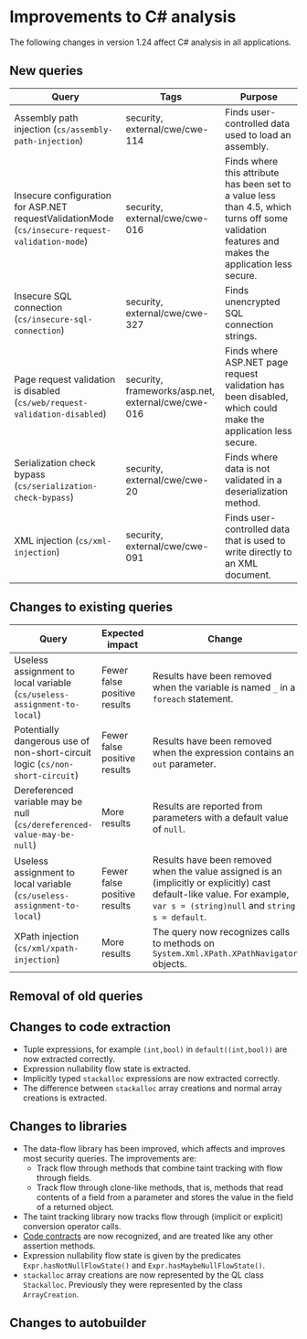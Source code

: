 # Improvements to C# analysis

The following changes in version 1.24 affect C# analysis in all applications.

## New queries

| **Query**                   | **Tags**  | **Purpose**                                                        |
|-----------------------------|-----------|--------------------------------------------------------------------|
| Assembly path injection (`cs/assembly-path-injection`) | security, external/cwe/cwe-114 | Finds user-controlled data used to load an assembly. |
| Insecure configuration for ASP.NET requestValidationMode (`cs/insecure-request-validation-mode`) | security, external/cwe/cwe-016 | Finds where this attribute has been set to a value less than 4.5, which turns off some validation features and makes the application less secure. |
| Insecure SQL connection (`cs/insecure-sql-connection`) | security, external/cwe/cwe-327 | Finds unencrypted SQL connection strings. |
| Page request validation is disabled (`cs/web/request-validation-disabled`) | security, frameworks/asp.net, external/cwe/cwe-016 | Finds where ASP.NET page request validation has been disabled, which could make the application less secure. |
| Serialization check bypass (`cs/serialization-check-bypass`) | security, external/cwe/cwe-20 | Finds where data is not validated in a deserialization method. |
| XML injection (`cs/xml-injection`) | security, external/cwe/cwe-091 | Finds user-controlled data that is used to write directly to an XML document. |

## Changes to existing queries

| **Query**                    | **Expected impact**    | **Change**                        |
|------------------------------|------------------------|-----------------------------------|
| Useless assignment to local variable (`cs/useless-assignment-to-local`) | Fewer false positive results | Results have been removed when the variable is named `_` in a `foreach` statement. | 
| Potentially dangerous use of non-short-circuit logic (`cs/non-short-circuit`) | Fewer false positive results | Results have been removed when the expression contains an `out` parameter. |
| Dereferenced variable may be null (`cs/dereferenced-value-may-be-null`) | More results | Results are reported from parameters with a default value of `null`. |
| Useless assignment to local variable (`cs/useless-assignment-to-local`) | Fewer false positive results | Results have been removed when the value assigned is an (implicitly or explicitly) cast default-like value. For example, `var s = (string)null` and `string s = default`. |
| XPath injection (`cs/xml/xpath-injection`) | More results | The query now recognizes calls to methods on `System.Xml.XPath.XPathNavigator` objects. |

## Removal of old queries

## Changes to code extraction

* Tuple expressions, for example `(int,bool)` in `default((int,bool))` are now extracted correctly.
* Expression nullability flow state is extracted.
* Implicitly typed `stackalloc` expressions are now extracted correctly.
* The difference between `stackalloc` array creations and normal array creations is extracted.

## Changes to libraries

* The data-flow library has been improved, which affects and improves most security queries. The improvements are:
  - Track flow through methods that combine taint tracking with flow through fields.
  - Track flow through clone-like methods, that is, methods that read contents of a field from a
    parameter and stores the value in the field of a returned object.
* The taint tracking library now tracks flow through (implicit or explicit) conversion operator calls.
* [Code contracts](https://docs.microsoft.com/en-us/dotnet/framework/debug-trace-profile/code-contracts) are now recognized, and are treated like any other assertion methods.
* Expression nullability flow state is given by the predicates `Expr.hasNotNullFlowState()` and `Expr.hasMaybeNullFlowState()`.
* `stackalloc` array creations are now represented by the QL class `Stackalloc`. Previously they were represented by the class `ArrayCreation`.

## Changes to autobuilder
